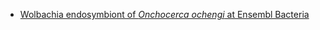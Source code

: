 [//]: # (Created by ./bin/manage_files.pl from ./species/Onchocerca_ochengi/PRJEB1465/Onchocerca_ochengi_PRJEB1465.resources.html on Thu Jun 11 13:45:03 2020)


* [Wolbachia endosymbiont of _Onchocerca ochengi_ at Ensembl Bacteria](http://bacteria.ensembl.org/wolbachia_endosymbiont_of_onchocerca_ochengi/Info/Index)


